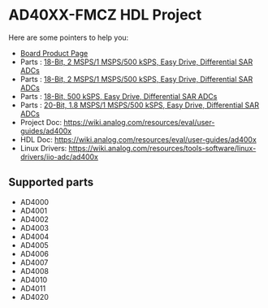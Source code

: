 # AD40XX-FMCZ HDL Project

Here are some pointers to help you:
  * [Board Product Page](https://www.analog.com/eval-ad400x-fmcz)
  * Parts : [18-Bit, 2 MSPS/1 MSPS/500 kSPS, Easy Drive, Differential SAR ADCs](https://www.analog.com/ad4003)
  * Parts : [18-Bit, 2 MSPS/1 MSPS/500 kSPS, Easy Drive, Differential SAR ADCs](https://www.analog.com/ad4007)
  * Parts : [18-Bit, 500 kSPS, Easy Drive, Differential SAR ADCs](https://www.analog.com/ad4011)
  * Parts : [20-Bit, 1.8 MSPS/1 MSPS/500 kSPS, Easy Drive, Differential SAR ADCs](https://www.analog.com/ad4020)
  * Project Doc: https://wiki.analog.com/resources/eval/user-guides/ad400x
  * HDL Doc: https://wiki.analog.com/resources/eval/user-guides/ad400x
  * Linux Drivers: https://wiki.analog.com/resources/tools-software/linux-drivers/iio-adc/ad400x

## Supported parts
  * AD4000
  * AD4001
  * AD4002
  * AD4003
  * AD4004
  * AD4005
  * AD4006
  * AD4007
  * AD4008
  * AD4010
  * AD4011
  * AD4020
